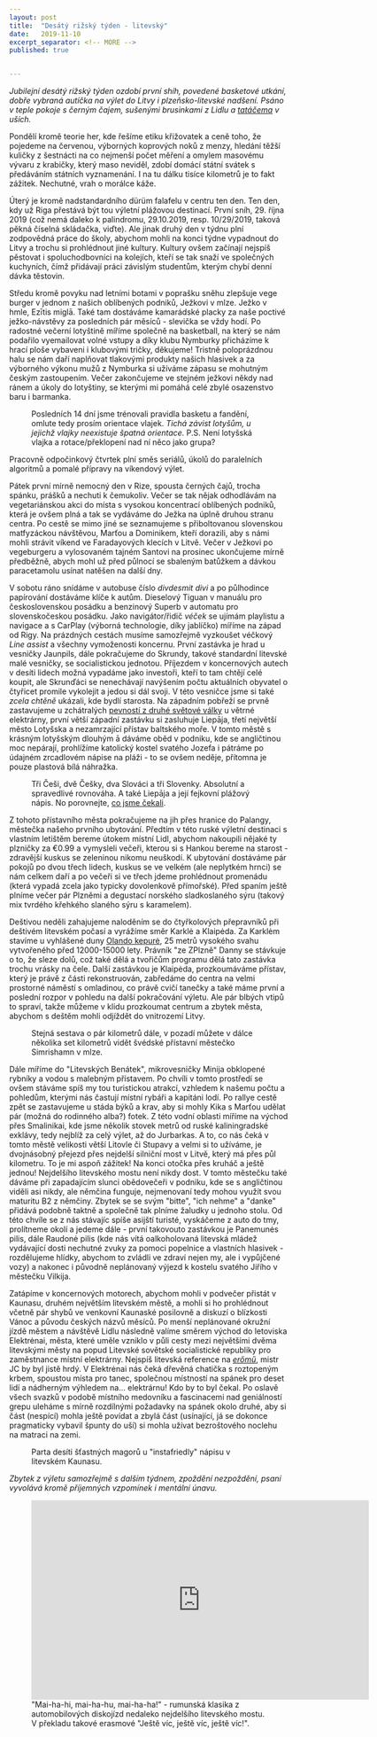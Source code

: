 ```yaml
---
layout: post
title:  "Desátý rižský týden - litevský"
date:   2019-11-10
excerpt_separator: <!-- MORE -->
published: true


---
```


<p class="intro"><i><span class="dropcap">J</span>ubilejní desátý rižský týden ozdobí první shíh, povedené basketové utkání, dobře vybraná autíčka na výlet do Litvy i plzeňsko-litevské nadšení. Psáno v teple pokoje s černým čajem, sušenými brusinkami z Lidlu a <a href="https://www.youtube.com/watch?v=7BVMt9BCTy0">tatáčema</a> v uších.</i></p>
<!-- MORE --> 

Pondělí kromě teorie her, kde řešíme etiku křižovatek a ceně toho, že pojedeme na červenou, výborných koprových noků z menzy, hledání těžší kuličky z šestnácti na co nejmenší počet měření a omylem masovému vývaru z krabičky, který maso neviděl, zdobí domácí státní svátek s předáváním státních vyznamenání. I na tu dálku tisíce kilometrů je to fakt zážitek. Nechutné, vrah o morálce káže.

Úterý je kromě nadstandardního dürüm falafelu v centru ten den. Ten den, kdy už Riga přestává být tou výletní plážovou destinací. První sníh, 29. října 2019 (což nemá daleko k palindromu, 29.10.2019, resp. 10/29/2019, taková pěkná číselná skládačka, viďte). Ale jinak druhý den v týdnu plní zodpovědná práce do školy, abychom mohli na konci týdne vypadnout do Litvy a trochu si prohlédnout jiné kultury. Kultury ovšem začínají nejspíš pěstovat i spoluchodbovníci na kolejích, kteří se tak snaží ve společných kuchyních, čímž přidávají práci závislým studentům, kterým chybí denní dávka těstovin.

Středu kromě povyku nad letními botami v poprašku sněhu zlepšuje vege burger v jednom z našich oblíbených podniků, Ježkovi v mlze. Ježko v hmle, Ezītis miglā. Také tam dostáváme kamarádské placky za naše poctivé ježko-návstěvy za posledních pár měsíců - slevička se vždy hodí. Po radostné večerní lotyštině míříme společně na basketball, na který se nám podařilo vyemailovat volné vstupy a díky klubu Nymburky přicházíme k hrací ploše vybaveni i klubovými tričky, děkujeme! Tristně poloprázdnou halu se nám daří naplňovat tlakovými produkty našich hlasivek a za výborného výkonu mužů z Nymburka si užíváme zápasu se mohutným českým zastoupením. Večer zakončujeme ve stejném ježkovi někdy nad ránem a úkoly do lotyštiny, se kterými mi pomáhá celé zbylé osazenstvo baru i barmanka.   

 <figure> 
 <img src="{{ site.baseurl }}/assets/img/IMG_1589.JPG" alt="" class="img-center"> 
   <figcaption>Posledních 14 dní jsme trénovali pravidla basketu a fandění, omlute tedy prosím orientace vlajek. <i>Tichá závist lotyšům, u jejichž vlajky neexistuje špatná orientace.</i> P.S. Není lotyšská vlajka a rotace/překlopení nad ní něco jako grupa?</figcaption>
 </figure>

Pracovně odpočinkový čtvrtek plní směs seriálů, úkolů do paralelních algoritmů a pomalé přípravy na víkendový výlet.

Pátek první mírně nemocný den v Rize, spousta černých čajů, trocha spánku, prášků a nechuti k čemukoliv. Večer se tak nějak odhodlávám na vegetariánskou akci do místa s vysokou koncentrací oblíbených podniků, která je ovšem plná a tak se vydáváme do Ježka na úplně druhou stranu centra. Po cestě se mimo jiné se seznamujeme s přiboltovanou slovenskou matfyzáckou návštěvou, Marťou a Dominikem, kteří dorazili, aby s námi mohli strávit víkend ve Faradayových klecích v Litvě. Večer v Ježkovi po vegeburgeru a vylosovaném tajném Santovi na prosinec ukončujeme mírně předběžně, abych mohl už před půlnocí se sbaleným batůžkem a dávkou paracetamolu usínat natěšen na další dny.

V sobotu ráno snídáme v autobuse číslo *divdesmit divi* a po půlhodince papírování dostáváme klíče k autům. Dieselový Tiguan v manuálu pro československou posádku a benzinový Superb v automatu pro slovenskočeskou posádku. Jako navigátor/řidič *véček*  se ujímám playlistu a navigace a s CarPlay (výborná technologie, díky jablíčko) míříme na západ od Rigy. Na prázdných cestách musíme samozřejmě vyzkoušet véčkový *Line assist* a všechny vymoženosti koncernu. První zastávka je hrad u vesničky Jaunpils, dále pokračujeme do Skrundy, takové standardní litevské malé vesničky, se socialistickou jednotou. Příjezdem v koncernových autech v desíti lidech možná vypadáme jako investoři, kteří to tam chtějí celé koupit, ale Skrunďáci se nenechávají navýšením počtu aktuálních obyvatel o čtyřicet promile vykolejit a jedou si dál svoji. V této vesničce jsme si také *zcela chtěně* ukázali, kde bydlí starosta. Na západním pobřeží se prvně zastavujeme u zchátralých [pevností z druhé světové války](https://www.latvia.travel/en/sight/northern-fort) u větrné elektrárny, první větší západní zastávku si zasluhuje Liepāja, třetí největší město Lotyšska a nezamrzající přístav baltského moře. V tomto městě s krásným lotyšským dlouhým ā dáváme oběd v podniku, kde se angličtinou moc nepárají, prohlížíme katolický kostel svatého Jozefa i pátráme po údajném zrcadlovém nápise na pláži - to se ovšem neděje, přítomna je pouze plastová bílá náhražka.

 <figure> 
 <img src="{{ site.baseurl }}/assets/img/1573589343654.png" alt="" class="img-center"> 
   <figcaption>Tři Češi, dvě Češky, dva Slováci a tři Slovenky. Absolutní a spravedlivé rovnováha. A také Liepāja a její fejkovní plážový nápis. No porovnejte, <a href="http://www.thetravelclub.org/images/travel-house/liepaja/liepaja.jpg">co jsme čekali</a>.</figcaption>
 </figure>

Z tohoto přístavního města pokračujeme na jih přes hranice do Palangy, městečka našeho prvního ubytování. Předtím v této ruské výletní destinaci s vlastním letištěm bereme útokem místní Lidl, abychom nakoupili nějaké ty plzničky za €0.99 a vymysleli večeři, kterou si s Hankou bereme na starost - zdravější kuskus se zeleninou nikomu neuškodí. K ubytování dostáváme pár pokojů po dvou třech lidech, kuskus se ve velkém (ale neplytkém hrnci) se nám celkem daří a po večeři si ve třech jdeme prohlédnout promenádu (která vypadá zcela jako typicky dovolenkově přímořské). Před spaním ještě plníme večer pár Plzněmi a degustací norského sladkoslaného sýru (takový mix tvrdého křehkého slaného sýru s karamelem).

Deštivou neděli zahajujeme naloděním se do čtyřkolových přepravníků při deštivém litevském počasí a vyrážíme směr Karklė a Klaipėda. Za Karklėm stavíme u vyhlášené duny [Olando kepurė](https://en.wikipedia.org/wiki/The_Dutchman%27s_Cap_(Lithuania)), 25 metrů vysokého svahu vytvořeného před 12000-15000 lety. Právník "ze ZPlzně" Danny se stávkuje o to, že sleze dolů, což také dělá a tvořičům programu dělá tato zastávka trochu vrásky na čele. Další zastávkou je Klaipėda, prozkoumáváme přístav, který je právě z části rekonstruován, zabředáme do centra na velmi prostorné náměstí s omladinou, co právě cvičí tanečky a také máme první a poslední rozpor v pohledu na další pokračování výletu. Ale pár blbých vtipů to spraví, takže můžeme v klidu prozkoumat centrum a zbytek města, abychom s deštěm mohli odjíždět do vnitrozemí Litvy. 

<figure> 
 <img src="{{ site.baseurl }}/assets/img/1573594218233.png" alt="" class="img-center"> 
   <figcaption>Stejná sestava o pár kilometrů dále, v pozadí můžete v dálce několika set kilometrů vidět švédské přístavní městečko Simrishamn v mlze.</figcaption>
 </figure>

Dále míříme do "Litevských Benátek", mikrovesničky Minija obklopené rybníky a vodou s malebným přístavem. Po chvíli v tomto prostředí se ovšem stáváme spíš my tou turistickou atrakcí, vzhledem k našemu počtu a pohledům, kterými nás častují místní rybáři a kapitáni lodí. Po rallye cestě zpět se zastavujeme u stáda býků a krav, aby si mohly Kika s Marťou udělat pár (možná do rodinného alba?) fotek. Z této vodní oblasti míříme na východ přes Smalinikai, kde jsme několik stovek metrů od ruské kaliningradské exklávy, tedy nejblíž za celý výlet, až do Jurbarkas. A to, co nás čeká v tomto městě velikosti větší Litovle či Stupavy a velmi si to užíváme, je dvojnásobný přejezd přes nejdelší silniční most v Litvě, který má přes půl kilometru. To je mi aspoň zážitek! Na konci otočka přes kruháč a ještě jednou! Nejdelšího litevského mostu není nikdy dost. V tomto městečku také dáváme při zapadajícím slunci obědovečeři v podniku, kde se s angličtinou viděli asi nikdy, ale němčina funguje, nejmenovaní tedy mohou využít svou maturitu B2 z němčiny. Zbytek se se svým "bitte", "ich nehme" a "danke" přidává podobně taktně a společně tak plníme žaludky u jednoho stolu. Od této chvíle se z nás stávajíc spíše asijští turisté, vyskáčeme z auto do tmy, prolítneme okolí a jedeme dále - první takovouto zastávkou je Panemunės pilis, dále Raudonė pilis (kde nás vítá oalkoholovaná litevská mládež vydávající dosti nechutné zvuky za pomoci popelnice a vlastních hlasivek - rozdělujeme hlídky, abychom to zvládli ve zdraví nejen my, ale i vypůjčené vozy) a nakonec i původně neplánovaný výjezd k kostelu svatého Jiřího v městečku Vilkija. 

Zatápíme v koncernových motorech, abychom mohli v podvečer přistát v Kaunasu, druhém největším litevském městě, a mohli si ho prohlédnout včetně pár shybů ve venkovní Kaunaské posilovně a diskuzí o blízkosti Vánoc a původu českých názvů měsíců. Po menší neplánované okružní jízdě městem a návštěvě Lidlu následně valíme směrem východ do letoviska Elektrėnai, města, které uměle vzniklo v půli cesty mezi největšími dvěma litevskými městy na popud Litevské sovětské socialistické republiky pro zaměstnance místní elektrárny. Nejspíš litevská reference na *[erőmű](http://jcdb.crudo.cz/index.php?p=r&id=422)*, mistr JC by byl jistě hrdý. V Elektrėnai nás čeká dřevěná chatička s roztopeným krbem, spoustou místa pro tanec, společnou místností na spánek pro deset lidí a nádherným výhledem na... elektrárnu! Kdo by to byl čekal. Po oslavě všech svazků v podobě místního medovníku a fascinacemi nad geniálností grepu uleháme s mírně rozdílnými požadavky na spánek okolo druhé, aby si část (nespící) mohla ještě povídat a zbylá část (usínající, já se dokonce pragmaticky vybavil špunty do uší) si mohla užívat bezroštového noclehu na matraci na zemi.

<figure> 
 <img src="{{ site.baseurl }}/assets/img/1573600086890.png" alt="" class="img-center"> 
   <figcaption>Parta desíti šťastných magorů u "instafriedly" nápisu v litevském Kaunasu.</figcaption>
 </figure>

_Zbytek z výletu samozřejmě s dalším týdnem, zpoždění nezpoždění, psaní vyvolává kromě příjemných vzpomínek i mentální únavu._

<figure>
	<iframe width="610" height="360" class="img-center d-block"
	src="https://www.youtube.com/embed/YnopHCL1Jk8"
	frameborder="0"></iframe>
	<figcaption>
		"Mai-ha-hi, mai-ha-hu, mai-ha-ha!" - rumunská klasika z automobilových diskojízd nedaleko nejdelšího litevského mostu. V překladu takové erasmové "Ještě víc, ještě víc, ještě víc!".
	</figcaption>
</figure>   

